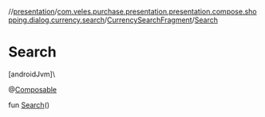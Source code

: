 //[presentation](../../../index.md)/[com.veles.purchase.presentation.presentation.compose.shopping.dialog.currency.search](../index.md)/[CurrencySearchFragment](index.md)/[Search](-search.md)

# Search

[androidJvm]\

@[Composable](https://developer.android.com/reference/kotlin/androidx/compose/runtime/Composable.html)

fun [Search](-search.md)()
